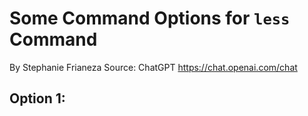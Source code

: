 # Some Command Options for `less` Command

By Stephanie Frianeza
Source: ChatGPT https://chat.openai.com/chat

## Option 1: 

